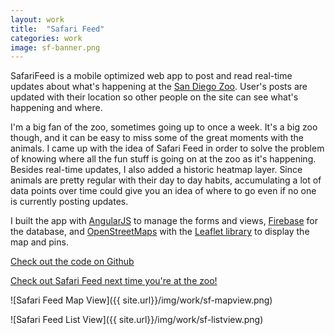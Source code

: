 ```yaml
---
layout: work
title:  "Safari Feed"
categories: work
image: sf-banner.png
---
```


SafariFeed is a mobile optimized web app to post and read real-time updates about what's happening at the [San Diego Zoo](http://zoo.sandiegozoo.org/). User's posts are updated with their location so other people on the site can see what's happening and where. 

I'm a big fan of the zoo, sometimes going up to once a week. It's a big zoo though, and it can be easy to miss some of the great moments with the animals. I came up with the idea of Safari Feed in order to solve the problem of knowing where all the fun stuff is going on at the zoo as it's happening. Besides real-time updates, I also added a historic heatmap layer. Since animals are pretty regular with their day to day habits, accumulating a lot of data points over time could give you an idea of where to go even if no one is currently posting updates.

I built the app with [AngularJS](https://angularjs.org/) to manage the forms and views, [Firebase](https://www.firebase.com/) for the database, and [OpenStreetMaps](http://www.openstreetmap.org/) with the [Leaflet library](http://leafletjs.com/) to display the map and pins.

[Check out the code on Github](https://github.com/andrewlaskey/safari-feed)

[Check out Safari Feed next time you're at the zoo!](http://safarifeed.com/)

![Safari Feed Map View]({{ site.url}}/img/work/sf-mapview.png)

![Safari Feed List View]({{ site.url}}/img/work/sf-listview.png)